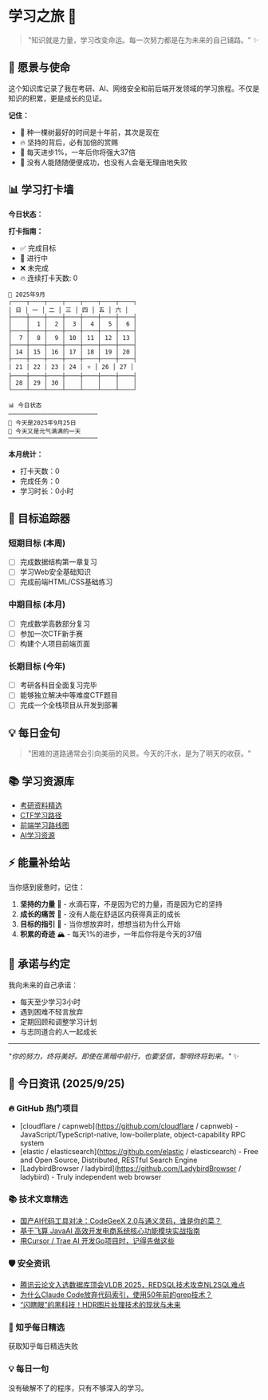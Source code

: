 # 学习之旅 🚀

> "知识就是力量，学习改变命运。每一次努力都是在为未来的自己铺路。" ✨

## 🌟 愿景与使命

这个知识库记录了我在考研、AI、网络安全和前后端开发领域的学习旅程。不仅是知识的积累，更是成长的见证。

**记住：**

- 🌱 种一棵树最好的时间是十年前，其次是现在
- 🔥 坚持的背后，必有加倍的赏赐
- 💪 每天进步1%，一年后你将强大37倍
- 🌈 没有人能随随便便成功，也没有人会毫无理由地失败

## 📊 学习打卡墙

**今日状态：**

**打卡指南：**

- ✅ 完成目标
- 🔄 进行中
- ❌ 未完成
- 🔥 连续打卡天数: 0

<!-- CALENDAR_START -->
```
📅 2025年9月
┌────┬────┬────┬────┬────┬────┬────┐
│ 日 │ 一 │ 二 │ 三 │ 四 │ 五 │ 六 │
├────┼────┼────┼────┼────┼────┼────┤
│    │  1 │  2 │  3 │  4 │  5 │  6 │
├────┼────┼────┼────┼────┼────┼────┤
│  7 │  8 │  9 │ 10 │ 11 │ 12 │ 13 │
├────┼────┼────┼────┼────┼────┼────┤
│ 14 │ 15 │ 16 │ 17 │ 18 │ 19 │ 20 │
├────┼────┼────┼────┼────┼────┼────┤
│ 21 │ 22 │ 23 │ 24 │ ⭐ │ 26 │ 27 │
├────┼────┼────┼────┼────┼────┼────┤
│ 28 │ 29 │ 30 │    │    │    │    │
└────┴────┴────┴────┴────┴────┴────┘
```

```
📊 今日状态
─────────────────────────
🌟 今天是2025年9月25日
🌈 今天又是元气满满的一天
─────────────────────────
```
<!-- CALENDAR_END -->

**本月统计：**
- 打卡天数：0
- 完成任务：0
- 学习时长：0小时

## 🎯 目标追踪器

### 短期目标 (本周)

- [ ] 完成数据结构第一章复习
- [ ] 学习Web安全基础知识
- [ ] 完成前端HTML/CSS基础练习

### 中期目标 (本月)

- [ ] 完成数学高数部分复习
- [ ] 参加一次CTF新手赛
- [ ] 构建个人项目前端页面

### 长期目标 (今年)

- [ ] 考研各科目全面复习完毕
- [ ] 能够独立解决中等难度CTF题目
- [ ] 完成一个全栈项目从开发到部署

## 💡 每日金句

> "困难的道路通常会引向美丽的风景。今天的汗水，是为了明天的收获。"

## 📚 学习资源库

- [考研资料精选](https://github.com/topics/kaoyan)
- [CTF学习路径](https://ctf-wiki.org/)
- [前端学习路线图](https://roadmap.sh/frontend)
- [AI学习资源](https://github.com/microsoft/AI-For-Beginners)

## ⚡ 能量补给站

当你感到疲惫时，记住：

1. **坚持的力量** 🌊 - 水滴石穿，不是因为它的力量，而是因为它的坚持
2. **成长的痛苦** 🌵 - 没有人能在舒适区内获得真正的成长
3. **目标的指引** 🧭 - 当你想放弃时，想想当初为什么开始
4. **积累的奇迹** 🏔️ - 每天1%的进步，一年后你将是今天的37倍

## 🤝 承诺与约定

我向未来的自己承诺：

- 每天至少学习3小时
- 遇到困难不轻言放弃
- 定期回顾和调整学习计划
- 与志同道合的人一起成长

---

*"你的努力，终将美好。即使在黑暗中前行，也要坚信，黎明终将到来。"* ✨

<!-- DAILY_INFO_START -->

## 📰 今日资讯 (2025/9/25)

### 🔥 GitHub 热门项目
- [cloudflare / capnweb](https://github.com/cloudflare / capnweb) - JavaScript/TypeScript-native, low-boilerplate, object-capability RPC system
- [elastic / elasticsearch](https://github.com/elastic / elasticsearch) - Free and Open Source, Distributed, RESTful Search Engine
- [LadybirdBrowser / ladybird](https://github.com/LadybirdBrowser / ladybird) - Truly independent web browser

### 📚 技术文章精选
- [国产AI代码工具对决：CodeGeeX 2.0与通义灵码，谁是你的菜？](https://blog.csdn.net/fq1986614/article/details/150550696)
- [基于飞算 JavaAI 高效开发电商系统核心功能模块实战指南](https://blog.csdn.net/xcshap/article/details/151231080)
- [用Cursor / Trae AI 开发Go项目时，记得先做这些](https://blog.csdn.net/jike007gt/article/details/148481128)

### 🛡️ 安全资讯
- [腾讯云论文入选数据库顶会VLDB 2025，REDSQL技术攻克NL2SQL难点](https://cloud.tencent.com/developer/article/2568771)
- [为什么Claude Code放弃代码索引，使用50年前的grep技术？](https://cloud.tencent.com/developer/article/2568773)
- [“闪瞎眼”的黑科技！HDR图片处理技术的现状与未来](https://cloud.tencent.com/developer/article/2568775)

### 🌟 知乎每日精选
获取知乎每日精选失败

### 💡 每日一句
没有破解不了的程序，只有不够深入的学习。
<!-- DAILY_INFO_END -->
